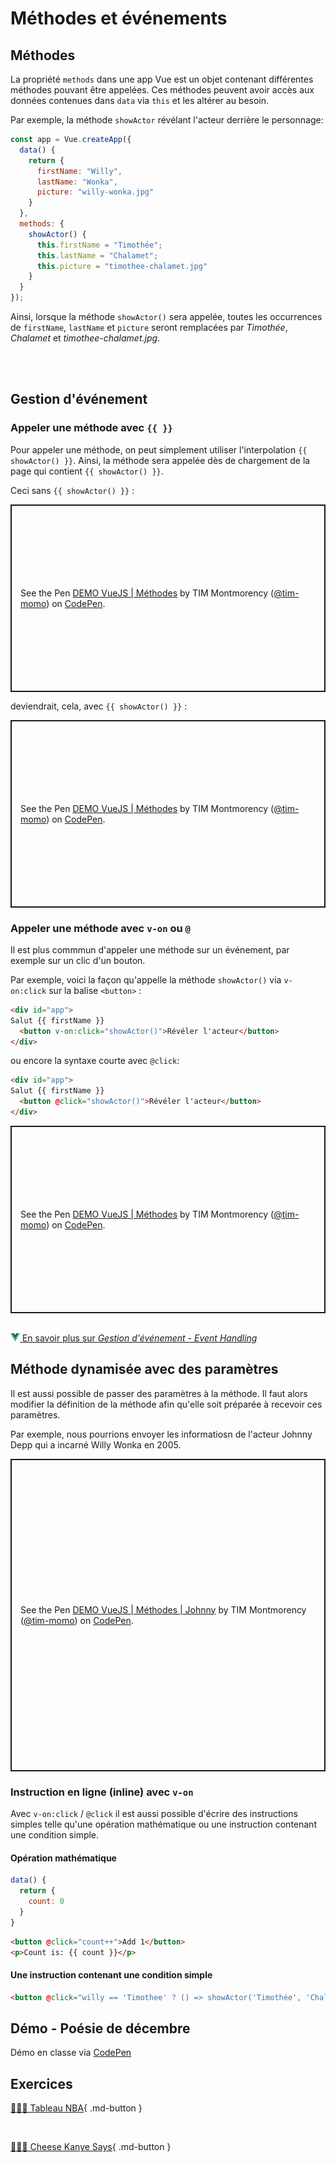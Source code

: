 # Méthodes et événements

## Méthodes

La propriété `methods` dans une app Vue est un objet contenant différentes méthodes pouvant être appelées. Ces méthodes peuvent avoir accès aux données contenues dans `data` via `this` et les altérer au besoin.

Par exemple, la méthode `showActor` révélant l'acteur derrière le personnage:

```js
const app = Vue.createApp({
  data() {
    return {
      firstName: "Willy",
      lastName: "Wonka",
      picture: "willy-wonka.jpg"
    }
  },
  methods: {
    showActor() {
      this.firstName = "Timothée";
      this.lastName = "Chalamet";
      this.picture = "timothee-chalamet.jpg"
    }
  }
});
```


Ainsi, lorsque la méthode `showActor()` sera appelée, toutes les occurrences de `firstName`, `lastName` et `picture` seront remplacées par *Timothée*, *Chalamet* et *timothee-chalamet.jpg*.


<br><br>

## Gestion d'événement

### Appeler une méthode avec `{{ }}`

<!-- /* Ajouter de quelle façon on apelle la methode via l'interpolation source : https://www.udemy.com/course/vuejs-2-the-complete-guide/learn/lecture/21463140#overview à 3:46 */ -->


Pour appeler une méthode, on peut simplement utiliser l'interpolation `{{ showActor() }}`. Ainsi, la méthode sera appelée dès de chargement de la page qui contient `{{ showActor() }}`.

Ceci sans `{{ showActor() }}` :

<p class="codepen" data-height="300" data-theme-id="light" data-default-tab="html,result" data-slug-hash="azvradL" data-pen-title="DEMO VueJS | Méthodes" data-user="tim-momo" style="height: 300px; box-sizing: border-box; display: flex; align-items: center; justify-content: center; border: 2px solid; margin: 1em 0; padding: 1em;">
  <span>See the Pen <a href="https://codepen.io/tim-momo/pen/azvradL">
  DEMO VueJS | Méthodes</a> by TIM Montmorency (<a href="https://codepen.io/tim-momo">@tim-momo</a>)
  on <a href="https://codepen.io">CodePen</a>.</span>
</p>

deviendrait, cela, avec `{{ showActor() }}` :

<p class="codepen" data-height="300" data-theme-id="light" data-default-tab="html,result" data-slug-hash="raOgZxy" data-pen-title="DEMO VueJS | Méthodes" data-user="tim-momo" style="height: 300px; box-sizing: border-box; display: flex; align-items: center; justify-content: center; border: 2px solid; margin: 1em 0; padding: 1em;">
  <span>See the Pen <a href="https://codepen.io/tim-momo/pen/raOgZxy">
  DEMO VueJS | Méthodes</a> by TIM Montmorency (<a href="https://codepen.io/tim-momo">@tim-momo</a>)
  on <a href="https://codepen.io">CodePen</a>.</span>
</p>


### Appeler une méthode avec `v-on` ou `@`

Il est plus commmun d'appeler une méthode sur un événement, par exemple sur un clic d'un bouton.

Par exemple, voici la façon qu'appelle la méthode `showActor()` via `v-on:click` sur la balise `<button>` :

```html
<div id="app">
Salut {{ firstName }}
  <button v-on:click="showActor()">Révéler l'acteur</button>
</div>
```

ou encore la syntaxe courte avec `@click`:

```html
<div id="app">
Salut {{ firstName }}
  <button @click="showActor()">Révéler l'acteur</button>
</div>
```

<p class="codepen" data-height="520" data-theme-id="light" data-default-tab="html,result" data-slug-hash="mdaNxGW" data-pen-title="DEMO VueJS | Méthodes" data-user="tim-momo" style="height: 300px; box-sizing: border-box; display: flex; align-items: center; justify-content: center; border: 2px solid; margin: 1em 0; padding: 1em;">
  <span>See the Pen <a href="https://codepen.io/tim-momo/pen/mdaNxGW">
  DEMO VueJS | Méthodes</a> by TIM Montmorency (<a href="https://codepen.io/tim-momo">@tim-momo</a>)
  on <a href="https://codepen.io">CodePen</a>.</span>
</p>
<script async src="https://public.codepenassets.com/embed/index.js"></script>

<br>
<a href="https://fr.vuejs.org/guide/essentials/event-handling" class="md-button "><img src="./assets/logo-vue.svg" style="width: 15px; height: auto;">&nbsp;En savoir plus sur <em>Gestion d'événement - Event Handling</em></a>
<br>


## Méthode dynamisée avec des paramètres

Il est aussi possible de passer des paramètres à la méthode. Il faut alors modifier la définition de la méthode afin qu'elle soit préparée à recevoir ces paramètres.

Par exemple, nous pourrions envoyer les informatiosn de l'acteur Johnny Depp qui a incarné Willy Wonka en 2005.

<p class="codepen" data-height="500" data-theme-id="light" data-default-tab="html,result" data-slug-hash="JoYqaEp" data-pen-title="DEMO VueJS | Méthodes | Johnny" data-user="tim-momo" style="height: 500px; box-sizing: border-box; display: flex; align-items: center; justify-content: center; border: 2px solid; margin: 1em 0; padding: 1em;">
  <span>See the Pen <a href="https://codepen.io/tim-momo/pen/JoYqaEp">
  DEMO VueJS | Méthodes | Johnny</a> by TIM Montmorency (<a href="https://codepen.io/tim-momo">@tim-momo</a>)
  on <a href="https://codepen.io">CodePen</a>.</span>
</p>


### Instruction en ligne (inline) avec `v-on`

Avec `v-on:click` / `@click` il est aussi possible d'écrire des instructions simples telle qu'une opération mathématique ou une instruction contenant une condition simple.

#### Opération mathématique

```js title="Par exemple si on a une donnée count:"
data() {
  return {
    count: 0
  }
}
```

```html title="On pourrait l'incrémenter ++ directement dans le template HTML:"
<button @click="count++">Add 1</button>
<p>Count is: {{ count }}</p>
```

#### Une instruction contenant une condition simple

```html
<button @click="willy == 'Timothee' ? () => showActor('Timothée', 'Chalamet', 'timothee-chalamet.jpg') : () => showActor('Johnny', 'Depp', 'johnny-depp2.jpg')">Clique moi</button>
```


<!--
Event handling 
Ssi on veut récupérer les infos de l'événements en cours, par exemple le contenu d'un input event.target.value, il faut passer l'événement en argument.

https://www.udemy.com/course/vuejs-2-the-complete-guide/learn/lecture/21463170#overview à 2:40 
  v-on:input="setName" et on passe event en paramètre et ensuite event.target.value ou v-on:input="setName($event, "autre-parametre")"
  
Note à propos des inputs... On va parler de v-model (pour les inputs) seulement lorsqu'on parle de two-ways binding https://www.udemy.com/course/vuejs-2-the-complete-guide/learn/lecture/21463180#overview  
-->




## Démo - Poésie de décembre

Démo en classe via <a href="https://codepen.io/tim-momo/pen/MWNMQmq">CodePen</a>
<!--
VIDE : https://codepen.io/tim-momo/pen/MWNMQmq
COMPLET https://codepen.io/tim-momo/pen/qBezxBw
-->


## Exercices


[🧑🏽‍💻 Tableau NBA](https://tim-montmorency.com/timdoc/582-518MO/exercices/vue-tableau-nba/){ .md-button }

<br>

[🧑🏽‍💻 Cheese Kanye Says](https://tim-montmorency.com/timdoc/582-518MO/exercices/vue-cheese-kanye-says/){ .md-button }
